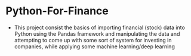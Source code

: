﻿# Python-For-Finance
- This project consist the basics of importing financial (stock) data into Python using the Pandas framework and manipulating the data and attempting to come up with some sort of system for investing in companies, while applying some machine learning/deep learning

